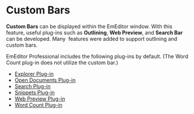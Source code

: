 # Custom Bars

**Custom Bars** can be displayed within the EmEditor window. With this feature, useful plug-ins such as **Outlining**, **Web Preview**, and **Search Bar** can be developed. Many  features were added to support outlining and custom
bars.

EmEditor Professional includes the following plug-ins by default. (The Word Count plug-in does not utilize the custom bar.)

- [Explorer Plug-in](../howto/plugin/plugin_explorer)
- [Open Documents Plug-in](../howto/plugin/plugin_opendocuments)
- [Search Plug-in](../howto/plugin/plugin_search)
- [Snippets Plug-in](../howto/plugin/plugin_snippets)
- [Web Preview Plug-in](../howto/plugin/plugin_webpreview)
- [Word Count Plug-in](../howto/plugin/plugin_wordcount)
